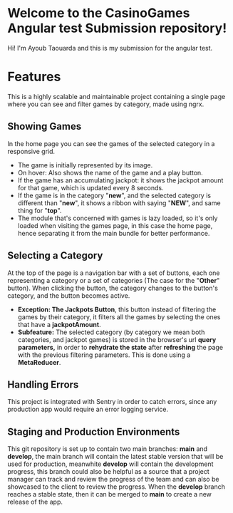 # Welcome to the CasinoGames Angular test Submission repository!

Hi! I'm Ayoub Taouarda and this is my submission for the angular test.

# Features

This is a highly scalable and maintainable project containing a single page where you can see and filter games by category, made using ngrx.

## Showing Games

In the home page you can see the games of the selected category in a responsive grid.

- The game is initially represented by its image.
- On hover: Also shows the name of the game and a play button.
- If the game has an accumulating jackpot: it shows the jackpot amount for that game, which is updated every 8 seconds.
- If the game is in the category "**new**", and the selected category is different than "**new**", it shows a ribbon with saying "**NEW**", and same thing for "**top**".
- The module that's concerned with games is lazy loaded, so it's only loaded when visiting the games page, in this case the home page, hence separating it from the main bundle for better performance.

## Selecting a Category

At the top of the page is a navigation bar with a set of buttons, each one representing a category or a set of categories (The case for the "**Other**" button). When clicking the button, the category changes to the button's category, and the button becomes active.

- **Exception: The Jackpots Button**, this button instead of filtering the games by their category, it filters all the games by selecting the ones that have a **jackpotAmount**.
- **Subfeature:** The selected category (by category we mean both categories, and jackpot games) is stored in the browser's url **query parameters,** in order to **rehydrate the state** after **refreshing** the page with the previous filtering parameters. This is done using a **MetaReducer**.

## Handling Errors

This project is integrated with Sentry in order to catch errors, since any production app would require an error logging service.

## Staging and Production Environments

This git repository is set up to contain two main branches: **main** and **develop**, the main branch will contain the latest stable version that will be used for production, meanwhite **develop** will contain the development progress, this branch could also be helpful as a source that a project manager can track and review the progress of the team and can also be showcased to the client to review the progress. When the **develop** branch reaches a stable state, then it can be merged to **main** to create a new release of the app.
